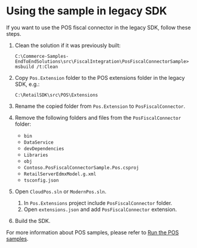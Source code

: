 # Using the sample in legacy SDK
If you want to use the POS fiscal connector in the legacy SDK, follow these steps.

1. Clean the solution if it was previously built:
    ```
    C:\Commerce-Samples-EndToEndSolutions\src\FiscalIntegration\PosFiscalConnectorSample> msbuild /t:Clean
    ```
1. Copy `Pos.Extension` folder to the POS extensions folder in the legacy SDK, e.g.:
    ```
    C:\RetailSDK\src\POS\Extensions
    ```

1. Rename the copied folder from `Pos.Extension` to `PosFiscalConnector`.
1. Remove the following folders and files from the `PosFiscalConnector` folder:
    * `bin`
    * `DataService`
    * `devDependencies`
    * `Libraries`
    * `obj`
    * `Contoso.PosFiscalConnectorSample.Pos.csproj`
    * `RetailServerEdmxModel.g.xml`
    * `tsconfig.json`
1. Open `CloudPos.sln` or `ModernPos.sln`.
    1. In `Pos.Extensions` project include `PosFiscalConnector` folder.
    1. Open `extensions.json` and add `PosFiscalConnector` extension.
1. Build the SDK.

For more information about POS samples, please refer to [Run the POS samples](https://docs.microsoft.com/en-us/dynamics365/commerce/dev-itpro/pos-run-samples).
